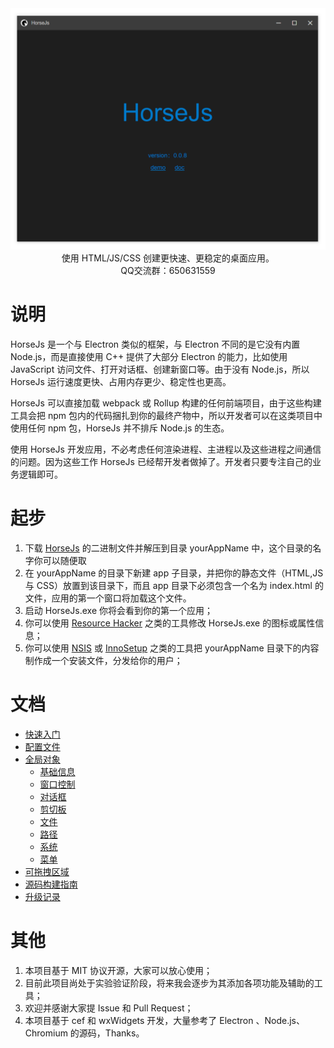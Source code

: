 <div align=center>
<img src="Doc/horseApp.png" />
<br />
使用 HTML/JS/CSS 创建更快速、更稳定的桌面应用。
<br />
QQ交流群：650631559
</div>

# 说明

HorseJs 是一个与 Electron 类似的框架，与 Electron 不同的是它没有内置 Node.js，而是直接使用 C++ 提供了大部分 Electron 的能力，比如使用 JavaScript 访问文件、打开对话框、创建新窗口等。由于没有 Node.js，所以 HorseJs 运行速度更快、占用内存更少、稳定性也更高。

HorseJs 可以直接加载 webpack 或 Rollup 构建的任何前端项目，由于这些构建工具会把 npm 包内的代码捆扎到你的最终产物中，所以开发者可以在这类项目中使用任何 npm 包，HorseJs 并不排斥 Node.js 的生态。

使用 HorseJs 开发应用，不必考虑任何渲染进程、主进程以及这些进程之间通信的问题。因为这些工作 HorseJs 已经帮开发者做掉了。开发者只要专注自己的业务逻辑即可。

# 起步

1.  下载 [HorseJs](https://gitee.com/horsejs/horsejs/releases) 的二进制文件并解压到目录 yourAppName 中，这个目录的名字你可以随便取
2.  在 yourAppName 的目录下新建 app 子目录，并把你的静态文件（HTML,JS 与 CSS）放置到该目录下，而且 app 目录下必须包含一个名为 index.html 的文件，应用的第一个窗口将加载这个文件。
3.  启动 HorseJs.exe 你将会看到你的第一个应用；
4.  你可以使用 [Resource Hacker](http://angusj.com/resourcehacker/) 之类的工具修改 HorseJs.exe 的图标或属性信息；
5.  你可以使用 [NSIS](https://nsis.sourceforge.io/) 或 [InnoSetup](https://jrsoftware.org/isinfo.php) 之类的工具把 yourAppName 目录下的内容制作成一个安装文件，分发给你的用户；

# 文档

- [快速入门](Doc/QuickStart.md)
- [配置文件](Doc/Config.md)
- [全局对象](Doc/Horse.md)
  - [基础信息](Doc/Horse/Info.md)
  - [窗口控制](Doc/Horse/Window.md)
  - [对话框](Doc/Horse/Dialog.md)
  - [剪切板](Doc/Horse/Clipboard.md)
  - [文件](Doc/Horse/File.md)
  - [路径](Doc/Horse/Path.md)
  - [系统](Doc/Horse/System.md)
  - [菜单](Doc/Horse/Menu.md)
- [可拖拽区域](Doc/AppRegion.md)
- [源码构建指南](Doc/HorseJsBuild.md)
- [升级记录](Doc/Update.md)

# 其他

1.  本项目基于 MIT 协议开源，大家可以放心使用；
2.  目前此项目尚处于实验验证阶段，将来我会逐步为其添加各项功能及辅助的工具；
3.  欢迎并感谢大家提 Issue 和 Pull Request；
4.  本项目基于 cef 和 wxWidgets 开发，大量参考了 Electron 、Node.js、 Chromium 的源码，Thanks。
